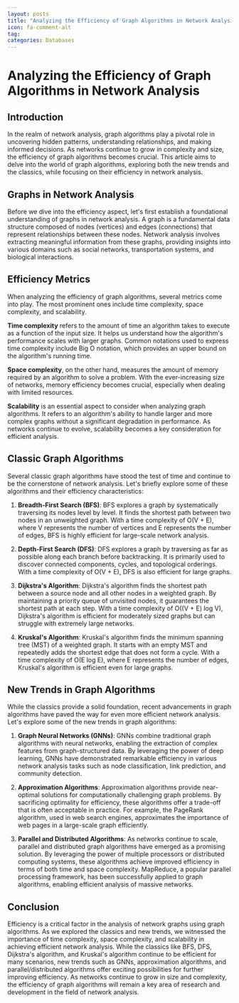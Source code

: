 ```yaml
---
layout: posts
title: "Analyzing the Efficiency of Graph Algorithms in Network Analysis"
icon: fa-comment-alt
tag:      
categories: Databases
---
```



# Analyzing the Efficiency of Graph Algorithms in Network Analysis

## Introduction
In the realm of network analysis, graph algorithms play a pivotal role in uncovering hidden patterns, understanding relationships, and making informed decisions. As networks continue to grow in complexity and size, the efficiency of graph algorithms becomes crucial. This article aims to delve into the world of graph algorithms, exploring both the new trends and the classics, while focusing on their efficiency in network analysis.

## Graphs in Network Analysis
Before we dive into the efficiency aspect, let's first establish a foundational understanding of graphs in network analysis. A graph is a fundamental data structure composed of nodes (vertices) and edges (connections) that represent relationships between these nodes. Network analysis involves extracting meaningful information from these graphs, providing insights into various domains such as social networks, transportation systems, and biological interactions.

## Efficiency Metrics
When analyzing the efficiency of graph algorithms, several metrics come into play. The most prominent ones include time complexity, space complexity, and scalability.

**Time complexity** refers to the amount of time an algorithm takes to execute as a function of the input size. It helps us understand how the algorithm's performance scales with larger graphs. Common notations used to express time complexity include Big O notation, which provides an upper bound on the algorithm's running time.

**Space complexity**, on the other hand, measures the amount of memory required by an algorithm to solve a problem. With the ever-increasing size of networks, memory efficiency becomes crucial, especially when dealing with limited resources.

**Scalability** is an essential aspect to consider when analyzing graph algorithms. It refers to an algorithm's ability to handle larger and more complex graphs without a significant degradation in performance. As networks continue to evolve, scalability becomes a key consideration for efficient analysis.

## Classic Graph Algorithms
Several classic graph algorithms have stood the test of time and continue to be the cornerstone of network analysis. Let's briefly explore some of these algorithms and their efficiency characteristics:

1. **Breadth-First Search (BFS)**: BFS explores a graph by systematically traversing its nodes level by level. It finds the shortest path between two nodes in an unweighted graph. With a time complexity of O(V + E), where V represents the number of vertices and E represents the number of edges, BFS is highly efficient for large-scale network analysis.

2. **Depth-First Search (DFS)**: DFS explores a graph by traversing as far as possible along each branch before backtracking. It is primarily used to discover connected components, cycles, and topological orderings. With a time complexity of O(V + E), DFS is also efficient for large graphs.

3. **Dijkstra's Algorithm**: Dijkstra's algorithm finds the shortest path between a source node and all other nodes in a weighted graph. By maintaining a priority queue of unvisited nodes, it guarantees the shortest path at each step. With a time complexity of O((V + E) log V), Dijkstra's algorithm is efficient for moderately sized graphs but can struggle with extremely large networks.

4. **Kruskal's Algorithm**: Kruskal's algorithm finds the minimum spanning tree (MST) of a weighted graph. It starts with an empty MST and repeatedly adds the shortest edge that does not form a cycle. With a time complexity of O(E log E), where E represents the number of edges, Kruskal's algorithm is efficient even for large graphs.

## New Trends in Graph Algorithms
While the classics provide a solid foundation, recent advancements in graph algorithms have paved the way for even more efficient network analysis. Let's explore some of the new trends in graph algorithms:

1. **Graph Neural Networks (GNNs)**: GNNs combine traditional graph algorithms with neural networks, enabling the extraction of complex features from graph-structured data. By leveraging the power of deep learning, GNNs have demonstrated remarkable efficiency in various network analysis tasks such as node classification, link prediction, and community detection.

2. **Approximation Algorithms**: Approximation algorithms provide near-optimal solutions for computationally challenging graph problems. By sacrificing optimality for efficiency, these algorithms offer a trade-off that is often acceptable in practice. For example, the PageRank algorithm, used in web search engines, approximates the importance of web pages in a large-scale graph efficiently.

3. **Parallel and Distributed Algorithms**: As networks continue to scale, parallel and distributed graph algorithms have emerged as a promising solution. By leveraging the power of multiple processors or distributed computing systems, these algorithms achieve improved efficiency in terms of both time and space complexity. MapReduce, a popular parallel processing framework, has been successfully applied to graph algorithms, enabling efficient analysis of massive networks.

## Conclusion
Efficiency is a critical factor in the analysis of network graphs using graph algorithms. As we explored the classics and new trends, we witnessed the importance of time complexity, space complexity, and scalability in achieving efficient network analysis. While the classics like BFS, DFS, Dijkstra's algorithm, and Kruskal's algorithm continue to be efficient for many scenarios, new trends such as GNNs, approximation algorithms, and parallel/distributed algorithms offer exciting possibilities for further improving efficiency. As networks continue to grow in size and complexity, the efficiency of graph algorithms will remain a key area of research and development in the field of network analysis.